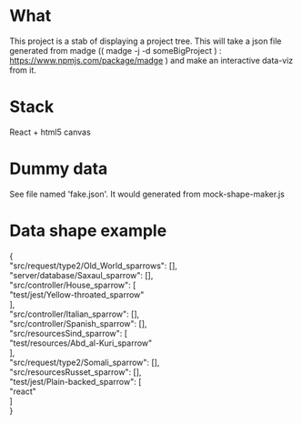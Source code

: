 # What
This project is a stab of displaying a project tree. 
This will take a json file generated from madge (( madge -j -d someBigProject ) : https://www.npmjs.com/package/madge ) and make an interactive data-viz from it. 

# Stack
React + html5 canvas

# Dummy data
See file named 'fake.json'. It would generated from mock-shape-maker.js

# Data shape example
{ \
  "src/request/type2/Old_World_sparrows": [], \
  "server/database/Saxaul_sparrow": [], \
  "src/controller/House_sparrow": [ \
    "test/jest/Yellow-throated_sparrow" \
  ], \
  "src/controller/Italian_sparrow": [], \
  "src/controller/Spanish_sparrow": [], \
  "src/resourcesSind_sparrow": [ \
    "test/resources/Abd_al-Kuri_sparrow" \
  ], \
  "src/request/type2/Somali_sparrow": [], \
  "src/resourcesRusset_sparrow": [], \
  "test/jest/Plain-backed_sparrow": [ \
    "react" \
  ] \
}